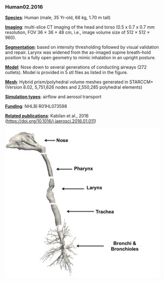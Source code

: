 ### Human02.2016



**<u>Species</u>**: Human (male, 35 Yr-old, 68 kg, 1.70 m tall)

**<u>Imaging</u>**: multi-slice CT imaging of the head and torso (0.5 x 0.7 x 0.7 mm resolution, FOV 36 × 36 × 48 cm, i.e., image volume size of 512 × 512 × 960). 

**<u>Segmentation</u>**: based on intensity thresholding followed by visual validation and repair. Larynx was widened from the as-imaged supine breath-hold position to a fully open geometry to mimic inhalation in an upright posture. 

**<u>Model</u>**: Nose down to several generations of conducting airways (272 outlets). Model is provided in 5 stl files as listed in the figure.

**<u>Mesh</u>**: Hybrid prism/polyhedral volume meshes generated in STARCCM+ (Version 8.02, 5,751,626 nodes and 2,550,285 polyhedral elements)

**<u>Simulation types</u>**: airflow and aerosol transport

**<u>Funding</u>**: NHLBI R01HL073598

**<u>Related publications</u>**: Kabilan et al., 2016 (https://doi.org/10.1016/j.jaerosci.2016.01.011)



![human02](..\README\human02.png)